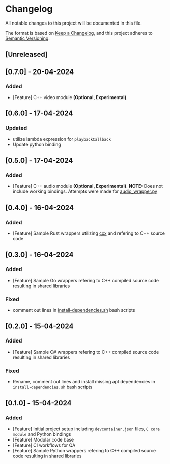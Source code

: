 # Changelog

All notable changes to this project will be documented in this file.

The format is based on [Keep a Changelog](https://keepachangelog.com/en/1.0.0/),
and this project adheres to [Semantic Versioning](https://semver.org/spec/v2.0.0.html).

## [Unreleased]

## [0.7.0] - 20-04-2024

### Added

- [Feature] C++ video module **(Optional, Experimental)**.

## [0.6.0] - 17-04-2024

### Updated

- utilize lambda expression for `playbackCallback`
- Update python binding

## [0.5.0] - 17-04-2024

### Added

- [Feature] C++ audio module **(Optional, Experimental)**. **NOTE:** Does not include working bindings. Attempts were made for [audio_wrapper.py](./bindings/python/audio_wrapper.py)

## [0.4.0] - 16-04-2024

### Added

- [Feature] Sample Rust wrappers utilizing [cxx](https://crates.io/crates/cxx) and refering to C++ source code

## [0.3.0] - 16-04-2024

### Added

- [Feature] Sample Go wrappers refering to C++ compiled source code resulting in shared libraries

### Fixed 

- comment out lines in [install-dependencies.sh](.devcontainer/go/scripts/install-dependencies.sh) bash scripts

## [0.2.0] - 15-04-2024

### Added

- [Feature] Sample C# wrappers refering to C++ compiled source code resulting in shared libraries

### Fixed 

- Rename, comment out lines and install missing apt dependencies in `install-dependencies.sh` bash scripts

## [0.1.0] - 15-04-2024

### Added

- [Feature] Initial project setup including `devcontainer.json` files, `C core module` and Python bindings
- [Feature] Modular code base
- [Feature] CI workflows for QA
- [Feature] Sample Python wrappers refering to C++ compiled source code   resulting in shared libraries 